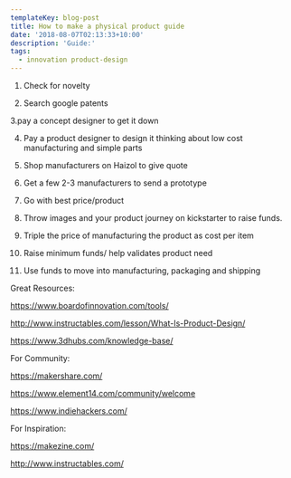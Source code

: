 ```yaml
---
templateKey: blog-post
title: How to make a physical product guide
date: '2018-08-07T02:13:33+10:00'
description: 'Guide:'
tags:
  - innovation product-design
---
```



1. Check for novelty



2. Search google patents



3.pay a concept designer to get it down



4. Pay a product designer to design it thinking about low cost manufacturing and simple parts 



5. Shop manufacturers on Haizol to give quote



6. Get a few 2-3 manufacturers to send a prototype 



7. Go with best price/product



8. Throw images and your product journey on kickstarter to raise funds.



9. Triple the price of manufacturing the product as cost per item



10. Raise minimum funds/ help validates product need



11. Use funds to move into manufacturing, packaging and shipping







Great Resources:



https://www.boardofinnovation.com/tools/



http://www.instructables.com/lesson/What-Is-Product-Design/



https://www.3dhubs.com/knowledge-base/



For Community:



https://makershare.com/



https://www.element14.com/community/welcome



https://www.indiehackers.com/ 



For Inspiration:



https://makezine.com/



http://www.instructables.com/
